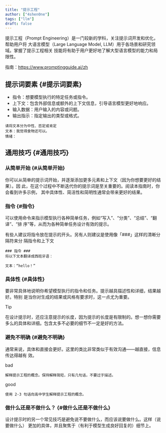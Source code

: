 ```yaml
---
title: "提示工程"
author: ["4shen0ne"]
tags: ["llm"]
draft: false
---
```


提示工程（Prompt Engineering）是一门较新的学科，关注提示词开发和优化，帮助用户将
大语言模型（Large Language Model, LLM）用于各场景和研究领域。掌握了提示工程相关
技能将有助于用户更好地了解大型语言模型的能力和局限性。

指南：<https://www.promptingguide.ai/zh>


## 提示词要素 {#提示词要素}

-   指令：想要模型执行的特定任务或指令。
-   上下文：包含外部信息或额外的上下文信息，引导语言模型更好地响应。
-   输入数据：用户输入的内容或问题。
-   输出指示：指定输出的类型或格式。

<!--listend-->

```text
请将文本分为中性、否定或肯定
文本：我觉得食物还可以。
情绪：
```


## 通用技巧 {#通用技巧}


### 从简单开始 {#从简单开始}

你可以从简单的提示词开始，并逐渐添加更多元素和上下文（因为你想要更好的结果）。因
此，在这个过程中不断迭代你的提示词是至关重要的。阅读本指南时，你会看到许多示例，
其中具体性、简洁性和简明性通常会带来更好的结果。


### 指令 {#指令}

可以使用命令来指示模型执行各种简单任务，例如“写入”、“分类”、“总结”、“翻译”、“排
序”等，从而为各种简单任务设计有效的提示。

有些人建议将指令放在提示的开头。另有人则建议是使用像「###」这样的清晰分隔符来分
隔指令和上下文

```text
### 指令 ###
将以下文本翻译成西班牙语：

文本：“hello！”
```


### 具体性 {#具体性}

要非常具体地说明你希望模型执行的指令和任务。提示越具描述性和详细，结果越好。特别
是当你对生成的结果或风格有要求时，这一点尤为重要。

> [!tip]
> 在设计提示时，还应注意提示的长度，因为提示的长度是有限制的。想一想你需要多么的具体和详细。包含太多不必要的细节不一定是好的方法。


### 避免不明确 {#避免不明确}

通常来说，具体和直接会更好。这里的类比非常类似于有效沟通——越直接，信息传达得越有
效。

bad

```text
解释提示工程的概念。保持解释简短，只有几句话，不要过于描述。
```

good

```text
使用 2-3 句话向高中学生解释提示工程的概念。
```


### 做什么还是不做什么？ {#做什么还是不做什么}

设计提示时的另一个常见技巧是避免说不要做什么，而应该说要做什么。这样（说要做什么）
更加的具体，并且聚焦于（有利于模型生成良好回复的）细节上。
